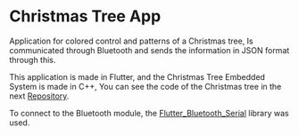 # Christmas Tree App

Application for colored control and patterns of a Christmas tree, Is communicated through Bluetooth and sends the information in JSON format through this.

This application is made in Flutter, and the Christmas Tree Embedded System is made in C++, You can see the code of the Christmas tree in the next [Repository](https://github.com/Rguarnizo/ChristmasTree). 

To connect to the Bluetooth module, the [Flutter_Bluetooth_Serial](https://pub.dev/packages/flutter_bluetooth_serial) library was used.


